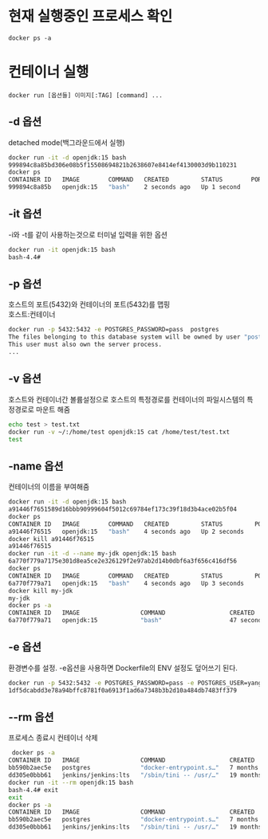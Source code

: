 # 현재 실행중인 프로세스 확인

```
docker ps -a
```

# 컨테이너 실행

```
docker run [옵션들] 이미지[:TAG] [command] ...
```

## -d 옵션

detached mode(백그라운드에서 실행)

```bash
docker run -it -d openjdk:15 bash
999894c8a85bd306e08b5f15508694821b2638607e8414ef4130003d9b110231
docker ps
CONTAINER ID   IMAGE        COMMAND   CREATED         STATUS        PORTS     NAMES
999894c8a85b   openjdk:15   "bash"    2 seconds ago   Up 1 second             condescending_haslett
```

## -it 옵션

-i와 -t를 같이 사용하는것으로 터미널 입력을 위한 옵션

```bash
docker run -it openjdk:15 bash
bash-4.4#
```

## -p 옵션

호스트의 포트(5432)와 컨테이너의 포트(5432)를 맵핑  
호스트:컨테이너

```bash
docker run -p 5432:5432 -e POSTGRES_PASSWORD=pass  postgres
The files belonging to this database system will be owned by user "postgres".
This user must also own the server process.
...
```

## -v 옵션

호스트와 컨테이너간 볼륨설정으로 호스트의 특정경로를 컨테이너의 파일시스템의 특정경로로 마운트 해줌

```bash
echo test > test.txt
docker run -v ~/:/home/test openjdk:15 cat /home/test/test.txt
test
```

## -name 옵션

컨테이너의 이름을 부여해줌

```bash
docker run -it -d openjdk:15 bash
a91446f7651589d16bbb90999604f5012c69784ef173c39f18d3b4ace02b5f04
docker ps
CONTAINER ID   IMAGE        COMMAND   CREATED         STATUS         PORTS     NAMES
a91446f76515   openjdk:15   "bash"    4 seconds ago   Up 2 seconds             funny_banach
docker kill a91446f76515
a91446f76515
docker run -it -d --name my-jdk openjdk:15 bash
6a770f779a7175e301d8ea5ce2e326129f2e97ab2d14b0dbf6a3f656c416df56
docker ps
CONTAINER ID   IMAGE        COMMAND   CREATED         STATUS         PORTS     NAMES
6a770f779a71   openjdk:15   "bash"    4 seconds ago   Up 3 seconds             my-jdk
docker kill my-jdk
my-jdk
docker ps -a
CONTAINER ID   IMAGE                 COMMAND                  CREATED              STATUS                        PORTS     NAMES
6a770f779a71   openjdk:15            "bash"                   47 seconds ago       Exited (137) 6 seconds ago              my-jdk
```

## -e 옵션

환경변수를 설정. -e옵션을 사용하면 Dockerfile의 ENV 설정도 덮어쓰기 된다.

```bash
docker run -p 5432:5432 -e POSTGRES_PASSWORD=pass -e POSTGRES_USER=yang -e POSTGRES_DB=mydb -d postgres
1df5dcabdd3e78a94bffc8781f0a6913f1ad6a7348b3b2d10a484db7483ff379
```

## --rm 옵션

프로세스 종료시 컨테이너 삭제

```bash
 docker ps -a
CONTAINER ID   IMAGE                 COMMAND                  CREATED         STATUS                      PORTS     NAMES
bb590b2aec5e   postgres              "docker-entrypoint.s…"   7 months ago    Exited (0) 7 months ago               postgres_boot
dd305e0bbb61   jenkins/jenkins:lts   "/sbin/tini -- /usr/…"   19 months ago   Exited (143) 4 months ago             quizzical_dirac
docker run -it --rm openjdk:15 bash
bash-4.4# exit
exit
docker ps -a
CONTAINER ID   IMAGE                 COMMAND                  CREATED         STATUS                      PORTS     NAMES
bb590b2aec5e   postgres              "docker-entrypoint.s…"   7 months ago    Exited (0) 7 months ago               postgres_boot
dd305e0bbb61   jenkins/jenkins:lts   "/sbin/tini -- /usr/…"   19 months ago   Exited (143) 4 months ago             quizzical_dirac
```
